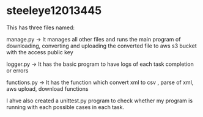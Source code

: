 # steeleye12013445
This has three files named:

manage.py -> It manages all other files and runs the main program of downloading, converting and uploading the converted file to aws s3 bucket with the access public key

logger.py -> It has the basic program to have logs of each task completion or errors

functions.py -> It has the function which convert xml to csv , parse of xml, aws upload, download functions

I ahve also created a unittest.py program to check whether my program is running with each possible cases in each task.
